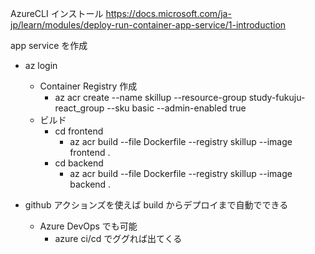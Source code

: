 AzureCLI インストール
https://docs.microsoft.com/ja-jp/learn/modules/deploy-run-container-app-service/1-introduction

app service を作成

- az login

  - Container Registry 作成
    - az acr create --name skillup --resource-group study-fukuju-react_group --sku basic --admin-enabled true
  - ビルド
    - cd frontend
      - az acr build --file Dockerfile --registry skillup --image frontend .
    - cd backend
      - az acr build --file Dockerfile --registry skillup --image backend .

- github アクションズを使えば build からデプロイまで自動でできる
  - Azure DevOps でも可能
    - azure ci/cd でググれば出てくる
